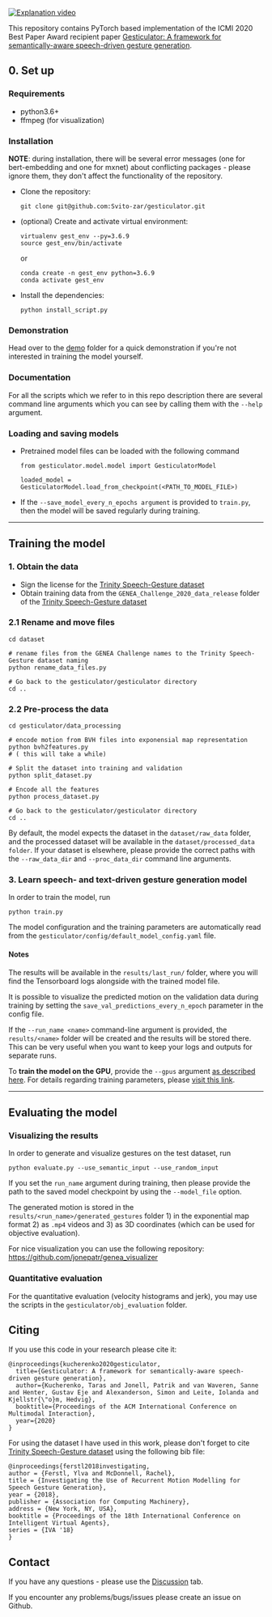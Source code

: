[![Explanation video](https://Svito-zar.github.io/assets/gesticulator.png)](https://youtu.be/VQ8he6jjW08)

This repository contains PyTorch based implementation of the ICMI 2020 Best Paper Award recipient paper [Gesticulator: A framework for semantically-aware speech-driven gesture generation](https://svito-zar.github.io/gesticulator/).

## 0. Set up

### Requirements
- python3.6+
- ffmpeg (for visualization)

### Installation
**NOTE**: during installation, there will be several error messages (one for bert-embedding and one for mxnet) about conflicting packages - please ignore them, they don't affect the functionality of the repository.

- Clone the repository:
  ```
  git clone git@github.com:Svito-zar/gesticulator.git
  ```
- (optional) Create and activate virtual environment:
  ```
  virtualenv gest_env --py=3.6.9
  source gest_env/bin/activate
  ```
  or 
  ```
  conda create -n gest_env python=3.6.9
  conda activate gest_env
  ```
  
- Install the dependencies:
  ```
  python install_script.py
  ```

### Demonstration
Head over to the [demo](https://github.com/Svito-zar/gesticulator/tree/master/demo) folder for a quick demonstration if you're not interested in training the model yourself.

### Documentation
For all the scripts which we refer to in this repo description there are several command line arguments which you can see by calling them with the `--help` argument.

### Loading and saving models
- Pretrained model files can be loaded with the following command
  ```
  from gesticulator.model.model import GesticulatorModel
  
  loaded_model = GesticulatorModel.load_from_checkpoint(<PATH_TO_MODEL_FILE>)
  ```
- If the `--save_model_every_n_epochs argument` is provided to `train.py`, then the model will be saved regularly during training. 

___
## Training the model
### 1. Obtain the data
- Sign the license for the [Trinity Speech-Gesture dataset](https://trinityspeechgesture.scss.tcd.ie/)
- Obtain training data from the `GENEA_Challenge_2020_data_release` folder of the [Trinity Speech-Gesture dataset](https://trinityspeechgesture.scss.tcd.ie/) 

### 2.1 Rename and move files
```
cd dataset

# rename files from the GENEA Challenge names to the Trinity Speech-Gesture dataset naming
python rename_data_files.py

# Go back to the gesticulator/gesticulator directory
cd ..
```

### 2.2 Pre-process the data
```
cd gesticulator/data_processing

# encode motion from BVH files into exponensial map representation
python bvh2features.py
# ( this will take a while)

# Split the dataset into training and validation
python split_dataset.py

# Encode all the features
python process_dataset.py

# Go back to the gesticulator/gesticulator directory
cd ..
```

By default, the model expects the dataset in the `dataset/raw_data` folder, and the processed dataset will be available in the `dataset/processed_data folder`. If your dataset is elsewhere, please provide the correct paths with the `--raw_data_dir` and `--proc_data_dir` command line arguments.

### 3. Learn speech- and text-driven gesture generation model
In order to train the model, run
```
python train.py 
```
The model configuration and the training parameters are automatically read from the `gesticulator/config/default_model_config.yaml` file. 

#### Notes

The results will be available in the `results/last_run/` folder, where you will find the Tensorboard logs alongside with the trained model file. 

It is possible to visualize the predicted motion on the validation data during training by setting the `save_val_predictions_every_n_epoch` parameter in the config file.

If the `--run_name <name>` command-line argument is provided, the `results/<name>` folder will be created and the results will be stored there. This can be very useful when you want to keep your logs and outputs for separate runs.

To **train the model on the GPU**, provide the `--gpus` argument [as described here](https://pytorch-lightning.readthedocs.io/en/0.8.4/trainer.html#gpus). For details regarding training parameters, please [visit this link](https://pytorch-lightning.readthedocs.io/en/0.8.4/trainer.html).
___
## Evaluating the model
### Visualizing the results
In order to generate and visualize gestures on the test dataset, run

```
python evaluate.py --use_semantic_input --use_random_input
```

If you set the `run_name` argument during training, then please provide the path to the saved model checkpoint by using the `--model_file` option.

The generated motion is stored in the `results/<run_name>/generated_gestures` folder 1) in the exponential map format 2) as `.mp4` videos and 3) as 3D coordinates (which can be used for objective evaluation).

For nice visualization you can use the following repository: https://github.com/jonepatr/genea_visualizer

### Quantitative evaluation

For the quantitative evaluation (velocity histograms and jerk), you may use the scripts in the `gesticulator/obj_evaluation` folder.

## Citing

If you use this code in your research please cite it:
```
@inproceedings{kucherenko2020gesticulator,
  title={Gesticulator: A framework for semantically-aware speech-driven gesture generation},
  author={Kucherenko, Taras and Jonell, Patrik and van Waveren, Sanne and Henter, Gustav Eje and Alexanderson, Simon and Leite, Iolanda and Kjellstr{\"o}m, Hedvig},
  booktitle={Proceedings of the ACM International Conference on Multimodal Interaction},
  year={2020}
}
```

For using the dataset I have used in this work, please don't forget to cite [Trinity Speech-Gesture dataset](https://trinityspeechgesture.scss.tcd.ie/) using the following bib file:
```
@inproceedings{ferstl2018investigating,
author = {Ferstl, Ylva and McDonnell, Rachel},
title = {Investigating the Use of Recurrent Motion Modelling for Speech Gesture Generation},
year = {2018},
publisher = {Association for Computing Machinery},
address = {New York, NY, USA},
booktitle = {Proceedings of the 18th International Conference on Intelligent Virtual Agents},
series = {IVA '18}
}
```


## Contact
If you have any questions - please use the [Discussion](https://github.com/Svito-zar/gesticulator/discussions) tab.

If you encounter any problems/bugs/issues please create an issue on Github.
